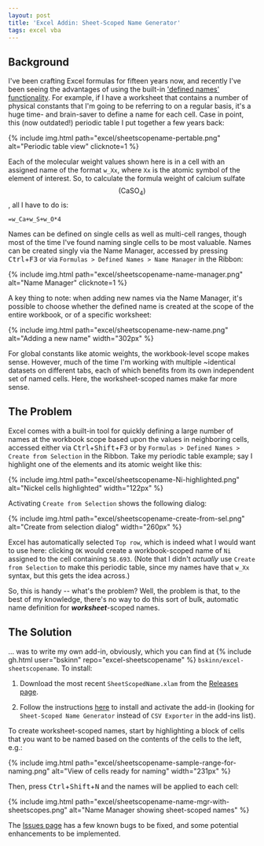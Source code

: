 ```yaml
---
layout: post
title: 'Excel Addin: Sheet-Scoped Name Generator'
tags: excel vba
---
```


## Background

I've been crafting Excel formulas for fifteen years now, and recently I've been seeing the advantages of using the built-in ['defined names' functionality](https://support.office.com/en-us/article/define-and-use-names-in-formulas-4d0f13ac-53b7-422e-afd2-abd7ff379c64).  For example, if I have a worksheet that contains a number of physical constants that I'm going to be referring to on a regular basis, it's a huge time- and brain-saver to define a name for each cell.  Case in point, this (now outdated!) periodic table I put together a few years back:

{% include img.html path="excel/sheetscopename-pertable.png" alt="Periodic table view" clicknote=1 %}

Each of the molecular weight values shown here is in a cell with an assigned name of the format `w_Xx`, where `Xx` is the atomic symbol of the element of interest. So, to calculate the formula weight of calcium sulfate $$(\mathrm{CaSO_4})$$, all I have to do is:

```
=w_Ca+w_S+w_O*4
```

Names can be defined on single cells as well as multi-cell ranges, though most of the time I've found naming single cells to be most valuable.  Names can be created singly via the Name Manager, accessed by pressing <kbd>Ctrl</kbd>+<kbd>F3</kbd> or via `Formulas > Defined Names > Name Manager` in the Ribbon:

{% include img.html path="excel/sheetscopename-name-manager.png" alt="Name Manager" clicknote=1 %}

A key thing to note: when adding new names via the Name Manager, it's possible to choose whether the defined name is created at the scope of the entire workbook, or of a specific worksheet:

{% include img.html path="excel/sheetscopename-new-name.png" alt="Adding a new name" width="302px" %}

For global constants like atomic weights, the workbook-level scope makes sense. However, much of the time I'm working with multiple ~identical datasets on different tabs, each of which benefits from its own independent set of named cells.  Here, the worksheet-scoped names make far more sense.

## The Problem

Excel comes with a built-in tool for quickly defining a large number of names at the workbook scope based upon the values in neighboring cells, accessed either via <kbd>Ctrl</kbd>+<kbd>Shift</kbd>+<kbd>F3</kbd> or by `Formulas > Defined Names > Create from Selection` in the Ribbon. Take my periodic table example; say I highlight one of the elements and its atomic weight like this:

{% include img.html path="excel/sheetscopename-Ni-highlighted.png" alt="Nickel cells highlighted" width="122px" %}

Activating `Create from Selection` shows the following dialog:

{% include img.html path="excel/sheetscopename-create-from-sel.png" alt="Create from selection dialog" width="260px" %}

Excel has automatically selected `Top row`, which is indeed what I would want to use here: clicking `OK` would create a workbook-scoped name of `Ni` assigned to the cell containing `58.693`.  (Note that I didn't *actually* use `Create from Selection` to make this periodic table, since my names have that `w_Xx` syntax, but this gets the idea across.)

So, this is handy -- what's the problem?  Well, the problem is that, to the best of my knowledge, there's no way to do this sort of bulk, automatic name definition for ***worksheet***-scoped names.

## The Solution

... was to write my own add-in, obviously, which you can find at {% include gh.html user="bskinn" repo="excel-sheetscopename" %} `bskinn/excel-sheetscopename`.  To install:

 1. Download the most recent `SheetScopedName.xlam` from the [Releases page](https://github.com/bskinn/excel-sheetscopename/releases).

 1. Follow the instructions [here](https://github.com/bskinn/excel-csvexporter/wiki/Installation-&-Execution) to install and activate the add-in (looking for `Sheet-Scoped Name Generator` instead of `CSV Exporter` in the add-ins list).

To create worksheet-scoped names, start by highlighting a block of cells that you want to be named based on the contents of the cells to the left, e.g.:

{% include img.html path="excel/sheetscopename-sample-range-for-naming.png" alt="View of cells ready for naming" width="231px" %}

Then, press <kbd>Ctrl</kbd>+<kbd>Shift</kbd>+<kbd>N</kbd> and the names will be applied to each cell:

{% include img.html path="excel/sheetscopename-name-mgr-with-sheetscopes.png" alt="Name Manager showing sheet-scoped names" %}

The [Issues page](https://github.com/bskinn/excel-sheetscopename/issues) has a few known bugs to be fixed, and some potential enhancements to be implemented. 


